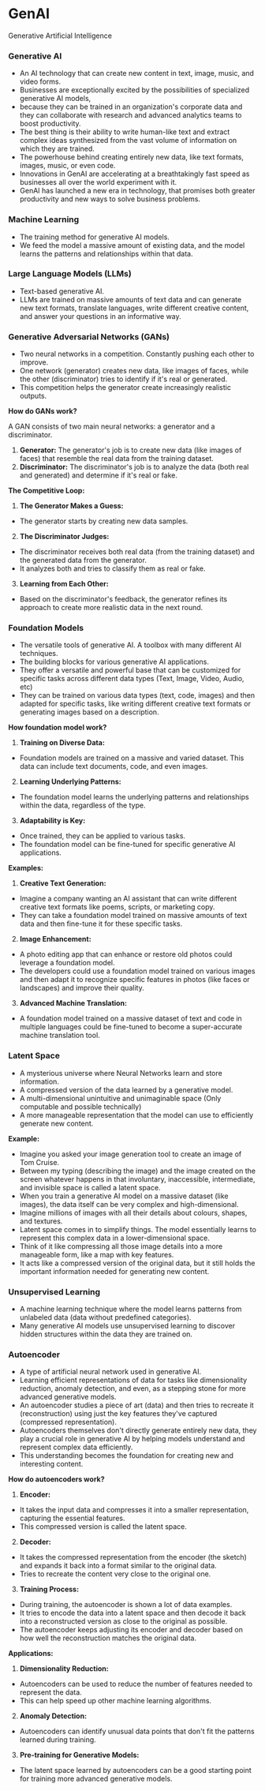 # GenAI
Generative Artificial Intelligence

### **Generative AI**
- An AI technology that can create new content in text, image, music, and video forms.
- Businesses are exceptionally excited by the possibilities of specialized generative AI models,
- because they can be trained in an organization's corporate data and they can collaborate with research and advanced analytics teams to boost productivity.
- The best thing is their ability to write human-like text and extract complex ideas synthesized from the vast volume of information on which they are trained.
- The powerhouse behind creating entirely new data, like text formats, images, music, or even code.
- Innovations in GenAI are accelerating at a breathtakingly fast speed as businesses all over the world experiment with it.
- GenAI has launched a new era in technology, that promises both greater productivity and new ways to solve business problems.

### **Machine Learning**
- The training method for generative AI models.
- We feed the model a massive amount of existing data, and the model learns the patterns and relationships within that data.

### **Large Language Models (LLMs)** 
- Text-based generative AI. 
- LLMs are trained on massive amounts of text data and can generate new text formats, translate languages, write different creative content, and answer your questions in an informative way.

### **Generative Adversarial Networks (GANs)**  
- Two neural networks in a competition. Constantly pushing each other to improve.
- One network (generator) creates new data, like images of faces, while the other (discriminator) tries to identify if it's real or generated.
- This competition helps the generator create increasingly realistic outputs.

**How do GANs work?**

A GAN consists of two main neural networks: a generator and a discriminator.

1. **Generator:** The generator's job is to create new data (like images of faces) that resemble the real data from the training dataset.
2. **Discriminator:** The discriminator's job is to analyze the data (both real and generated) and determine if it's real or fake.

**The Competitive Loop:**

1. **The Generator Makes a Guess:** 
- The generator starts by creating new data samples.

2. **The Discriminator Judges:** 
- The discriminator receives both real data (from the training dataset) and the generated data from the generator.
- It analyzes both and tries to classify them as real or fake.

3. **Learning from Each Other:** 
- Based on the discriminator's feedback, the generator refines its approach to create more realistic data in the next round.

### **Foundation Models**
- The versatile tools of generative AI. A toolbox with many different AI techniques.
- The building blocks for various generative AI applications.
- They offer a versatile and powerful base that can be customized for specific tasks across different data types (Text, Image, Video, Audio, etc)
- They can be trained on various data types (text, code, images) and then adapted for specific tasks, like writing different creative text formats or generating images based on a description.

**How foundation model work?**

1. **Training on Diverse Data:**
- Foundation models are trained on a massive and varied dataset. This data can include text documents, code, and even images.

2. **Learning Underlying Patterns:**  
- The foundation model learns the underlying patterns and relationships within the data, regardless of the type.

3. **Adaptability is Key:** 
- Once trained, they can be applied to various tasks.
- The foundation model can be fine-tuned for specific generative AI applications.

**Examples:**

1. **Creative Text Generation:** 
- Imagine a company wanting an AI assistant that can write different creative text formats like poems, scripts, or marketing copy.
- They can take a foundation model trained on massive amounts of text data and then fine-tune it for these specific tasks.

2. **Image Enhancement:**
- A photo editing app that can enhance or restore old photos could leverage a foundation model.
- The developers could use a foundation model trained on various images and then adapt it to recognize specific features in photos (like faces or landscapes) and improve their quality.

3. **Advanced Machine Translation:** 
- A foundation model trained on a massive dataset of text and code in multiple languages could be fine-tuned to become a super-accurate machine translation tool.

### **Latent Space** 
- A mysterious universe where Neural Networks learn and store information.
- A compressed version of the data learned by a generative model.
- A multi-dimensional unintuitive and unimaginable space (Only computable and possible technically)
- A more manageable representation that the model can use to efficiently generate new content.

**Example:**
- Imagine you asked your image generation tool to create an image of Tom Cruise.
- Between my typing (describing the image) and the image created on the screen whatever happens in that involuntary, inaccessible, intermediate, and invisible space is called a latent space.
- When you train a generative AI model on a massive dataset (like images), the data itself can be very complex and high-dimensional.
- Imagine millions of images with all their details about colours, shapes, and textures.
- Latent space comes in to simplify things. The model essentially learns to represent this complex data in a lower-dimensional space.
- Think of it like compressing all those image details into a more manageable form, like a map with key features.
- It acts like a compressed version of the original data, but it still holds the important information needed for generating new content.

### **Unsupervised Learning** 
- A machine learning technique where the model learns patterns from unlabeled data (data without predefined categories).
- Many generative AI models use unsupervised learning to discover hidden structures within the data they are trained on.

### **Autoencoder**
- A type of artificial neural network used in generative AI.
- Learning efficient representations of data for tasks like dimensionality reduction, anomaly detection, and even, as a stepping stone for more advanced generative models.
- An autoencoder studies a piece of art (data) and then tries to recreate it (reconstruction) using just the key features they've captured (compressed representation).
- Autoencoders themselves don't directly generate entirely new data, they play a crucial role in generative AI by helping models understand and represent complex data efficiently.
- This understanding becomes the foundation for creating new and interesting content. 

**How do autoencoders work?**

1. **Encoder:** 
- It takes the input data and compresses it into a smaller representation, capturing the essential features.
- This compressed version is called the latent space. 

2. **Decoder:** 
- It takes the compressed representation from the encoder (the sketch) and expands it back into a format similar to the original data.
- Tries to recreate the content very close to the original one.

3. **Training Process:** 
- During training, the autoencoder is shown a lot of data examples.
- It tries to encode the data into a latent space and then decode it back into a reconstructed version as close to the original as possible.
- The autoencoder keeps adjusting its encoder and decoder based on how well the reconstruction matches the original data.

**Applications:** 

1. **Dimensionality Reduction:** 
- Autoencoders can be used to reduce the number of features needed to represent the data.
- This can help speed up other machine learning algorithms.

2. **Anomaly Detection:** 
- Autoencoders can identify unusual data points that don't fit the patterns learned during training.

3. **Pre-training for Generative Models:** 
- The latent space learned by autoencoders can be a good starting point for training more advanced generative models. 
